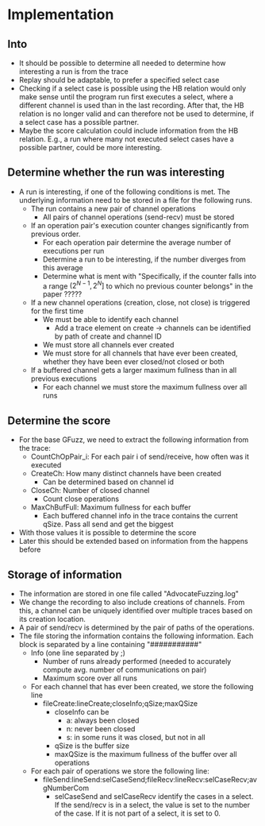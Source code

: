  # Implementation

## Into
- It should be possible to determine all needed to determine how interesting a run is from the trace
- Replay should be adaptable, to prefer a specified select case
- Checking if a select case is possible using the HB relation would only make sense until the program run first executes a select, where a different channel is used than in the last recording. After that, the HB relation is no longer valid and can therefore not be used to determine, if a select case has a possible partner.
- Maybe the score calculation could include information from the HB relation. E.g., a run where many not executed select cases have a possible partner, could be more interesting.

## Determine whether the run was interesting
- A run is interesting, if one of the following conditions is met. The underlying information need to be stored in a file for the following runs.
  - The run contains a new pair of channel operations
    - All pairs of channel operations (send-recv) must be stored
  - If an operation pair's execution counter changes significantly from previous order.
    - For each operation pair determine the average number of executions per run
    - Determine a run to be interesting, if the number diverges from this average
    - Determine what is ment with "Specifically, if the counter falls into a range $(2^{N-1}, 2^N]$ to which no previous counter belongs" in the paper ?????
  - If a new channel operations (creation, close, not close) is triggered for the first time
    - We must be able to identify each channel
      - Add a trace element on create -> channels can be identified by path of create and channel ID
    - We must store all channels ever created
    - We must store for all channels that have ever been created, whether they have been ever closed/not closed or both
  - If a buffered channel gets a larger maximum fullness than in all previous executions
    - For each channel we must store the maximum fullness over all runs

## Determine the score
- For the base GFuzz, we need to extract the following information from the trace:
  - CountChOpPair_i: For each pair i of send/receive, how often was it executed
  - CreateCh: How many distinct channels have been created
    - Can be determined based on channel id
  - CloseCh: Number of closed channel
    - Count close operations
  - MaxChBufFull: Maximum fullness for each buffer
    - Each buffered channel info in the trace contains the current qSize. Pass all send and get the biggest
- With those values it is possible to determine the score
- Later this should be extended based on information from the happens before

## Storage of information
- The information are stored in one file called "AdvocateFuzzing.log"
- We change the recording to also include creations of channels. From this, a channel can be uniquely identified over multiple traces based on its creation location.
- A pair of send/recv is determined by the pair of paths of the operations.
- The file storing the information contains the following information. Each block is separated by a line containing "###########"
  - Info (one line separated by ;)
    - Number of runs already performed (needed to accurately compute avg. number of communications on pair)
    - Maximum score over all runs
  - For each channel that has ever been created, we store the following line
    - fileCreate:lineCreate;closeInfo;qSize;maxQSize
      - closeInfo can be
        - a: always been closed
        - n: never been closed
        - s: in some runs it was closed, but not in all
      - qSize is the buffer size
      - maxQSize is the maximum fullness of the buffer over all operations
  - For each pair of operations we store the following line:
    - fileSend:lineSend:selCaseSend;fileRecv:lineRecv:selCaseRecv;avgNumberCom
      - selCaseSend and selCaseRecv identify the cases in a select. If the send/recv is in a select, the value is set to the number of the case. If it is not part of a select, it is set to 0.